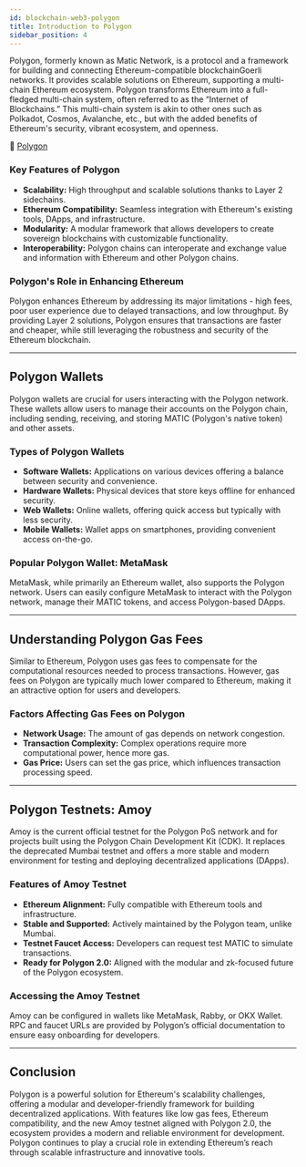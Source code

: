 ```yaml
---
id: blockchain-web3-polygon
title: Introduction to Polygon
sidebar_position: 4
---
```


Polygon, formerly known as Matic Network, is a protocol and a framework for building and connecting Ethereum-compatible blockchainGoerli networks. It provides scalable solutions on Ethereum, supporting a multi-chain Ethereum ecosystem. Polygon transforms Ethereum into a full-fledged multi-chain system, often referred to as the “Internet of Blockchains.” This multi-chain system is akin to other ones such as Polkadot, Cosmos, Avalanche, etc., but with the added benefits of Ethereum's security, vibrant ecosystem, and openness.

🔗 [Polygon](https://polygon.technology)

### Key Features of Polygon

- **Scalability:** High throughput and scalable solutions thanks to Layer 2 sidechains.
- **Ethereum Compatibility:** Seamless integration with Ethereum's existing tools, DApps, and infrastructure.
- **Modularity:** A modular framework that allows developers to create sovereign blockchains with customizable functionality.
- **Interoperability:** Polygon chains can interoperate and exchange value and information with Ethereum and other Polygon chains.

### Polygon's Role in Enhancing Ethereum

Polygon enhances Ethereum by addressing its major limitations - high fees, poor user experience due to delayed transactions, and low throughput. By providing Layer 2 solutions, Polygon ensures that transactions are faster and cheaper, while still leveraging the robustness and security of the Ethereum blockchain.

---

## Polygon Wallets

Polygon wallets are crucial for users interacting with the Polygon network. These wallets allow users to manage their accounts on the Polygon chain, including sending, receiving, and storing MATIC (Polygon's native token) and other assets.

### Types of Polygon Wallets

- **Software Wallets:** Applications on various devices offering a balance between security and convenience.
- **Hardware Wallets:** Physical devices that store keys offline for enhanced security.
- **Web Wallets:** Online wallets, offering quick access but typically with less security.
- **Mobile Wallets:** Wallet apps on smartphones, providing convenient access on-the-go.

### Popular Polygon Wallet: MetaMask

MetaMask, while primarily an Ethereum wallet, also supports the Polygon network. Users can easily configure MetaMask to interact with the Polygon network, manage their MATIC tokens, and access Polygon-based DApps.

---

## Understanding Polygon Gas Fees

Similar to Ethereum, Polygon uses gas fees to compensate for the computational resources needed to process transactions. However, gas fees on Polygon are typically much lower compared to Ethereum, making it an attractive option for users and developers.

### Factors Affecting Gas Fees on Polygon

- **Network Usage:** The amount of gas depends on network congestion.
- **Transaction Complexity:** Complex operations require more computational power, hence more gas.
- **Gas Price:** Users can set the gas price, which influences transaction processing speed.

---

## Polygon Testnets: Amoy

Amoy is the current official testnet for the Polygon PoS network and for projects built using the Polygon Chain Development Kit (CDK). It replaces the deprecated Mumbai testnet and offers a more stable and modern environment for testing and deploying decentralized applications (DApps).

### Features of Amoy Testnet

- **Ethereum Alignment:** Fully compatible with Ethereum tools and infrastructure.
- **Stable and Supported:** Actively maintained by the Polygon team, unlike Mumbai.
- **Testnet Faucet Access:** Developers can request test MATIC to simulate transactions.
- **Ready for Polygon 2.0:** Aligned with the modular and zk-focused future of the Polygon ecosystem.

### Accessing the Amoy Testnet

Amoy can be configured in wallets like MetaMask, Rabby, or OKX Wallet. RPC and faucet URLs are provided by Polygon’s official documentation to ensure easy onboarding for developers.

---

## Conclusion

Polygon is a powerful solution for Ethereum's scalability challenges, offering a modular and developer-friendly framework for building decentralized applications. With features like low gas fees, Ethereum compatibility, and the new Amoy testnet aligned with Polygon 2.0, the ecosystem provides a modern and reliable environment for development. Polygon continues to play a crucial role in extending Ethereum’s reach through scalable infrastructure and innovative tools.
